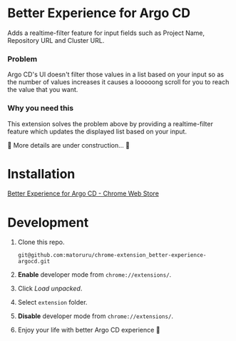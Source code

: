 # Better Experience for Argo CD

Adds a realtime-filter feature for input fields such as Project Name, Repository URL and Cluster URL.

### Problem

Argo CD's UI doesn't filter those values in a list based on your input so as the number of values increases it causes a looooong scroll for you to reach the value that you want.

### Why you need this

This extension solves the problem above by providing a realtime-filter feature which updates the displayed list based on your input.

🚧 More details are under construction... 🚧

# Installation

[Better Experience for Argo CD - Chrome Web Store](https://chrome.google.com/webstore/detail/better-experience-for-arg/khpjdlmlaoikdkkjfkeelkcpgmabmcpb?hl=en&authuser=0)

# Development

1. Clone this repo.

   ```
   git@github.com:matoruru/chrome-extension_better-experience-argocd.git
   ```

1. **Enable** developer mode from `chrome://extensions/`.

1. Click *Load unpacked*.

1. Select `extension` folder.

1. **Disable** developer mode from `chrome://extensions/`.

1. Enjoy your life with better Argo CD experience 🎉
